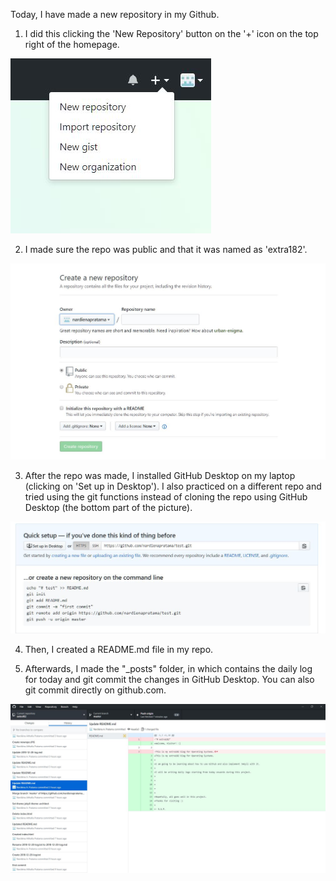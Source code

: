 Today, I have made a new repository in my Github. 
1. I did this clicking the 'New Repository' button on the '+' icon on the top right of the homepage. 

![img](https://raw.githubusercontent.com/nardienapratama/extra182/master/_posts/img/newrepo.JPG)

2. I made sure the repo was public and that it was named as 'extra182'.

![img](https://raw.githubusercontent.com/nardienapratama/extra182/master/_posts/img/createnewrepo.JPG)

3. After the repo was made, I installed GitHub Desktop on my laptop (clicking on 'Set up in Desktop'). I also practiced on a different repo and tried using the git functions instead of cloning the repo using GitHub Desktop (the bottom part of the picture).

![img](https://raw.githubusercontent.com/nardienapratama/extra182/master/_posts/img/reposetup.JPG)

4. Then, I created a README.md file in my repo.

5. Afterwards, I made the "_posts" folder, in which contains the daily log for today and git commit the changes in GitHub Desktop. You can also git commit directly on github.com.

![img](https://raw.githubusercontent.com/nardienapratama/extra182/master/_posts/img/commitusinggithubdesktop.JPG)


